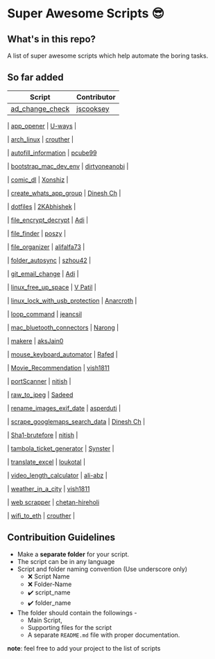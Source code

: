 # Super Awesome Scripts 😎


## What's in this repo?
A list of super awesome scripts which help automate the boring tasks.

## So far added
| Script | Contributor|
|--|--|
| [ad_change_check](https://github.com/adityaarakeri/super-scripts/tree/master/ad_change_check) | [jscooksey](https://github.com/jscooksey)|

| [app_opener](https://github.com/adityaarakeri/super-scripts/tree/master/app_opener) | [U-ways](https://github.com/U-ways) |

| [arch_linux](https://github.com/adityaarakeri/super-scripts/tree/master/arch_linux) | [crouther](https://github.com/crouther) |

| [autofill_information](https://github.com/adityaarakeri/super-scripts/tree/master/autofill_information) | [pcube99](https://github.com/pcube99)

| [bootstrap_mac_dev_env](https://github.com/dirtyonekanobi/super-scripts/tree/bootstrap-dev/bootstrap_mac_dev_env) | [dirtyoneanobi](https://github.com/dirtyonekanobi) |

| [comic_dl](https://github.com/adityaarakeri/super-scripts/tree/master/comic_dl) | [Xonshiz](https://github.com/Xonshiz) |

| [create_whats_app_group](https://github.com/vpatiltech/super-scripts/tree/master/create_whatsapp_group) | [Dinesh Ch](https://github.com/chdinesh1089) |

| [dotfiles](https://github.com/adityaarakeri/super-scripts/tree/master/dotfiles) | [2KAbhishek](https://github.com/2KAbhishek) |

| [file_encrypt_decrypt](https://github.com/adityaarakeri/super-scripts/tree/master/file_encrypt_decrypt) | [Adi](https://github.com/adityaarakeri) |

| [file_finder](https://github.com/adityaarakeri/super-scripts/tree/master/file_finder) | [poszy](https://github.com/poszy) |

| [file_organizer](https://github.com/adityaarakeri/super-scripts/tree/master/file_organizer) | [alifalfa73](https://github.com/AlifAlfa73) |

| [folder_autosync](https://github.com/adityaarakeri/super-scripts/tree/master/folder_autosync) | [szhou42](https://github.com/szhou42) |

| [git_email_change](https://github.com/adityaarakeri/super-scripts/tree/master/git_email_change) | [Adi](https://github.com/adityaarakeri) |

| [linux_free_up_space](https://github.com/vpatiltech/super-scripts/tree/vpatiltech/linux_free_up_space) | [V Patil](https://github.com/vpatiltech) |

| [linux_lock_with_usb_protection](https://github.com/Anarcroth/super-scripts/tree/feature/add-linux-lock-with-usb-protection) | [Anarcroth](https://github.com/Anarcroth) |

| [loop_command](https://github.com/adityaarakeri/super-scripts/tree/master/loop_command) | [jeancsil](https://github.com/jeancsil)

| [mac_bluetooth_connectors](https://github.com/Narong-Kanthnu/super-scripts/tree/master/mac_bluetooth_connectors) | [Narong](https://github.com/Narong-Kanthnu) |

| [makere](https://github.com/adityaarakeri/super-scripts/tree/master/makere) | [aksJain0](https://github.com/aksJain0)

| [mouse_keyboard_automator](https://github.com/adityaarakeri/super-scripts/tree/master/mouse_keyboard_automator) | [Rafed](https://github.com/rafed123) |

| [Movie_Recommendation](https://github.com/adityaarakeri/super-scripts/tree/master/Movie_Recommendation) | [vish1811](https://github.com/vish1811)

| [portScanner](https://github.com/adityaarakeri/super-scripts/tree/master/portScanner) | [nitish](https://github.com/nitishsai9) |

| [raw_to_jpeg](https://github.com/adityaarakeri/super-scripts/tree/master/raw_to_jpeg) | [Sadeed](https://github.com/Sadeed)

| [rename_images_exif_date](https://github.com/adityaarakeri/super-scripts/tree/master/rename_images_exif_date) | [asperduti](https://github.com/asperduti) |

| [scrape_googlemaps_search_data](https://github.com/chdinesh1089/super-scripts/tree/googlemaps_scraper/scrape_googlemaps_search_data) | [Dinesh Ch](https://github.com/chdinesh1089) |

| [Sha1-brutefore](https://github.com/adityaarakeri/super-scripts/tree/master/Sha1-brutefore) | [nitish](https://github.com/nitishsai9) |

| [tambola_ticket_generator](https://github.com/adityaarakeri/super-scripts/tree/master/Tambola_ticket_generator) | [Synster](https://github.com/Synster) |

| [translate_excel](https://github.com/adityaarakeri/super-scripts/tree/master/translate_excel) | [loukotal](https://github.com/loukotal) |

| [video_length_calculator](https://github.com/adityaarakeri/super-scripts/tree/master/video_length_calculator) | [ali-abz](https://github.com/ali-abz) |

| [weather_in_a_city](https://github.com/adityaarakeri/super-scripts/tree/master/weather_in_a_city) | [vish1811](https://github.com/vish1811)

| [web scrapper](https://github.com/chetan-hireholi/super-scripts/tree/chetan-hireholi-patch-scrapper-file/web-scrapper) | [chetan-hireholi](chetan-hireholi)

| [wifi_to_eth](https://github.com/adityaarakeri/super-scripts/tree/master/wifi_to_eth) | [crouther](https://github.com/crouther) |

## Contribuition Guidelines
- Make a **separate folder** for your script.
- The script can be in any language
- Script and folder naming convention (Use underscore only)
	- :x: Script Name
	- :x: Folder-Name
	- :heavy_check_mark: script_name
	- :heavy_check_mark: folder_name
- The folder should contain the followings -
	- Main Script,
	- Supporting files for the script
	- A separate `README.md` file with proper documentation.

**note**: feel free to add your project to the list of scripts
